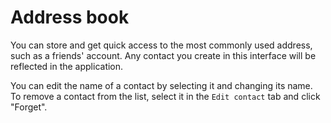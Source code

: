 # Address book

You can store and get quick access to the most commonly used address, such as a friends' account.
Any contact you create in this interface will be reflected in the application.

You can edit the name of a contact by selecting it and changing its name. To remove a contact from the list, select it in the `Edit contact` tab and click "Forget".